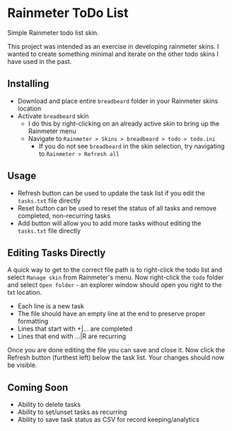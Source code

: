 # Rainmeter ToDo List

Simple Rainmeter todo list skin.

This project was intended as an exercise in developing rainmeter skins. I wanted to create something minimal and iterate on the other todo skins I have used in the past.

## Installing

* Download and place entire `breadbeard` folder in your Rainmeter skins location
* Activate `breadbeard` skin
    * I do this by right-clicking on an already active skin to bring up the Rainmeter menu
    * Navigate to `Rainmeter > Skins > breadbeard > todo > todo.ini`
        * If you do not see `breadbeard` in the skin selection, try navigating to `Rainmeter > Refresh all`

## Usage

* Refresh button can be used to update the task list if you edit the `tasks.txt` file directly
* Reset button can be used to reset the status of all tasks and remove completed, non-recurring tasks
* Add button will allow you to add more tasks without editing the `tasks.txt` file directly

## Editing Tasks Directly

A quick way to get to the correct file path is to right-click the todo list and select `Manage skin` from Rainmeter's menu. Now right-click the `todo` folder and select `Open folder` - an explorer window should open you right to the txt location.

* Each line is a new task
* The file should have an empty line at the end to preserve proper formatting
* Lines that start with +|... are completed
* Lines that end with ...|R are recurring

Once you are done editing the file you can save and close it. Now click the Refresh button (furthest left) below the task list. Your changes should now be visible.

## Coming Soon

* Ability to delete tasks
* Ability to set/unset tasks as recurring
* Ability to save task status as CSV for record keeping/analytics
